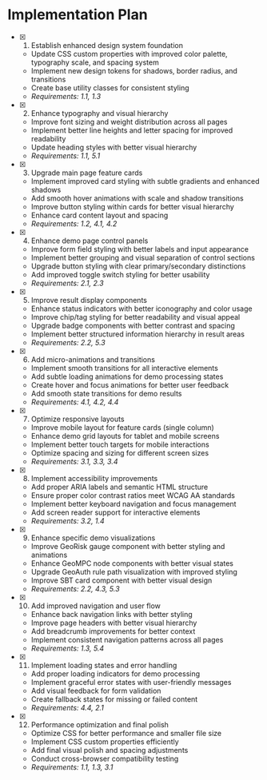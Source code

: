 # Implementation Plan

- [x] 1. Establish enhanced design system foundation
  - Update CSS custom properties with improved color palette, typography scale, and spacing system
  - Implement new design tokens for shadows, border radius, and transitions
  - Create base utility classes for consistent styling
  - _Requirements: 1.1, 1.3_

- [x] 2. Enhance typography and visual hierarchy
  - Improve font sizing and weight distribution across all pages
  - Implement better line heights and letter spacing for improved readability
  - Update heading styles with better visual hierarchy
  - _Requirements: 1.1, 5.1_

- [x] 3. Upgrade main page feature cards
  - Implement improved card styling with subtle gradients and enhanced shadows
  - Add smooth hover animations with scale and shadow transitions
  - Improve button styling within cards for better visual hierarchy
  - Enhance card content layout and spacing
  - _Requirements: 1.2, 4.1, 4.2_

- [x] 4. Enhance demo page control panels
  - Improve form field styling with better labels and input appearance
  - Implement better grouping and visual separation of control sections
  - Upgrade button styling with clear primary/secondary distinctions
  - Add improved toggle switch styling for better usability
  - _Requirements: 2.1, 2.3_

- [x] 5. Improve result display components
  - Enhance status indicators with better iconography and color usage
  - Improve chip/tag styling for better readability and visual appeal
  - Upgrade badge components with better contrast and spacing
  - Implement better structured information hierarchy in result areas
  - _Requirements: 2.2, 5.3_

- [x] 6. Add micro-animations and transitions
  - Implement smooth transitions for all interactive elements
  - Add subtle loading animations for demo processing states
  - Create hover and focus animations for better user feedback
  - Add smooth state transitions for demo results
  - _Requirements: 4.1, 4.2, 4.4_

- [x] 7. Optimize responsive layouts
  - Improve mobile layout for feature cards (single column)
  - Enhance demo grid layouts for tablet and mobile screens
  - Implement better touch targets for mobile interactions
  - Optimize spacing and sizing for different screen sizes
  - _Requirements: 3.1, 3.3, 3.4_

- [x] 8. Implement accessibility improvements
  - Add proper ARIA labels and semantic HTML structure
  - Ensure proper color contrast ratios meet WCAG AA standards
  - Implement better keyboard navigation and focus management
  - Add screen reader support for interactive elements
  - _Requirements: 3.2, 1.4_

- [x] 9. Enhance specific demo visualizations
  - Improve GeoRisk gauge component with better styling and animations
  - Enhance GeoMPC node components with better visual states
  - Upgrade GeoAuth rule path visualization with improved styling
  - Improve SBT card component with better visual design
  - _Requirements: 2.2, 4.3, 5.3_

- [x] 10. Add improved navigation and user flow
  - Enhance back navigation links with better styling
  - Improve page headers with better visual hierarchy
  - Add breadcrumb improvements for better context
  - Implement consistent navigation patterns across all pages
  - _Requirements: 1.3, 5.4_

- [x] 11. Implement loading states and error handling
  - Add proper loading indicators for demo processing
  - Implement graceful error states with user-friendly messages
  - Add visual feedback for form validation
  - Create fallback states for missing or failed content
  - _Requirements: 4.4, 2.1_

- [x] 12. Performance optimization and final polish
  - Optimize CSS for better performance and smaller file size
  - Implement CSS custom properties efficiently
  - Add final visual polish and spacing adjustments
  - Conduct cross-browser compatibility testing
  - _Requirements: 1.1, 1.3, 3.1_
